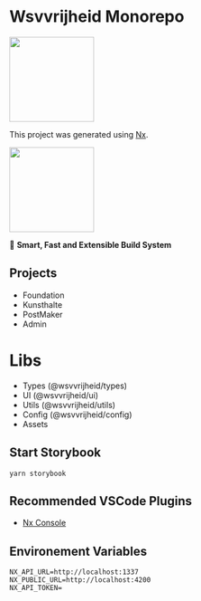

# Wsvvrijheid Monorepo

<img style="text-align: center;" src="https://wsvvrijheid.nl/images/logo.svg" width="150" />

This project was generated using [Nx](https://nx.dev).

<img src="https://raw.githubusercontent.com/nrwl/nx/master/images/nx-logo.png" width="150" />

🔎 **Smart, Fast and Extensible Build System**

## Projects

- Foundation
- Kunsthalte
- PostMaker
- Admin

# Libs

- Types (@wsvvrijheid/types)
- UI (@wsvvrijheid/ui)
- Utils (@wsvvrijheid/utils)
- Config (@wsvvrijheid/config)
- Assets

## Start Storybook

`yarn storybook`

## Recommended VSCode Plugins

- [Nx Console](https://marketplace.visualstudio.com/items?itemName=nrwl.angular-console)

## Environement Variables

```
NX_API_URL=http://localhost:1337
NX_PUBLIC_URL=http://localhost:4200
NX_API_TOKEN=
```
